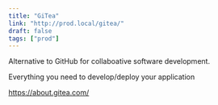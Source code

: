 ```yaml
---
title: "GiTea"
link: "http://prod.local/gitea/"
draft: false
tags: ["prod"]
---
```

Alternative to GitHub for collaboative software development.
<!--more-->
Everything you need to develop/deploy your application

https://about.gitea.com/